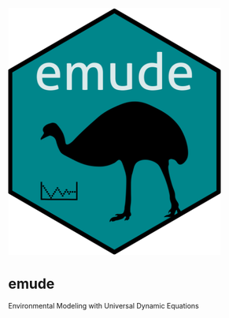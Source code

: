 <img src="emude_logo.png" width="432" height="500">

# emude
Environmental Modeling with Universal Dynamic Equations


